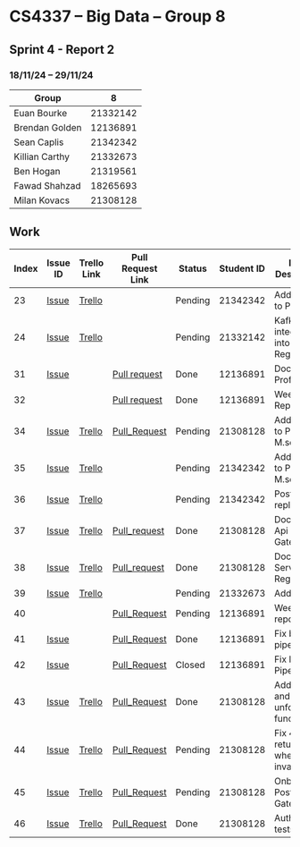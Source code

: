 # CS4337 – Big Data – Group 8

## Sprint 4 - Report 2

### 18/11/24 – 29/11/24

| Group          | 8        |
|----------------|----------|
| Euan Bourke    | 21332142 |
| Brendan Golden | 12136891 |
| Sean Caplis    | 21342342 |
| Killian Carthy | 21332673 |
| Ben Hogan      | 21319561 |
| Fawad Shahzad  | 18265693 |
| Milan Kovacs   | 21308128 |

## Work

| Index | Issue ID          | Trello Link         | Pull Request Link       | Status  | Student ID | Issue Description                       | 
|-------|-------------------|---------------------|-------------------------|---------|------------|-----------------------------------------|
| 23    | [Issue][issue_47] | [Trello][trello_21] |                         | Pending | 21342342   | Add docker to Posts MS                  |
| 24    | [Issue][issue_48] | [Trello][trello_41] |                         | Pending | 21332142   | Kafka integration into Service Registry |
| 31    | [Issue][issue_67] |                     | [Pull request][pr_82]   | Done    | 12136891   | Dockerise Profile                       |
| 32    |                   |                     | [Pull request][pr_83]   | Done    | 12136891   | Week 11 Report                          |
| 34    | [Issue][issue_63] | [Trello][trello_58] | [Pull_Request][pr_90]   | Pending | 21308128   | Adding JWT to Profile M.service         |
| 35    | [Issue][issue_64] | [Trello][trello_59] |                         | Pending | 21342342   | Adding JWT to Posts M.service           |
| 36    | [Issue][issue_74] | [Trello][trello_60] |                         | Pending | 21342342   | Posts DB replication                    |
| 37    | [Issue][issue_80] | [Trello][trello_61] | [Pull_request][pr_77]   | Done    | 21308128   | Dockerise Api Gateway                   |
| 38    | [Issue][issue_79] | [Trello][trello_62] | [Pull_request][pr_77]   | Done    | 21308128   | Dockerise Service Registry              |
| 39    | [Issue][issue_84] | [Trello][trello_51] |                         | Pending | 21332673   | Add kafka                               |
| 40    |                   |                     | [Pull_Request][pr_95]   | Pending | 12136891   | Week 12 report                          |
| 41    | [Issue][issue_88] |                     | [Pull_Request][pr_89]   | Done    | 12136891   | Fix build pipeline                      |
| 42    | [Issue][issue_88] |                     | [Pull_Request][pr_93]   | Closed  | 12136891   | Fix linter Pipeline                     |
| 43    | [Issue][issue_68] | [Trello][trello_65] | [Pull_Request][pr_90]   | Done    | 21308128   | Add follow and unfollow functionality   |
| 44    | [Issue][issue_96] | [Trello][trello_64] | [Pull_Request][pr_94]   | Pending | 21308128   | Fix 401 not returned when invalid JWT   |
| 45    | [Issue][issue_92] | [Trello][trello_63] | [Pull_Request][pr_91]   | Pending | 21308128   | Onboard Posts to API Gateway            |
| 46    | [Issue][issue_97] | [Trello][trello_66] | [Pull_Request][pr_87]   | Done    | 21308128   | Auth Unit tests                         |
[issue_47]: https://github.com/Third-Floor-CSIS/cs4337-Big-Data-Group/issues/47
[issue_48]: https://github.com/Third-Floor-CSIS/cs4337-Big-Data-Group/issues/48
[issue_64]: https://github.com/Third-Floor-CSIS/cs4337-Big-Data-Group/issues/64
[issue_63]: https://github.com/Third-Floor-CSIS/cs4337-Big-Data-Group/issues/63
[issue_65]: https://github.com/Third-Floor-CSIS/cs4337-Big-Data-Group/issues/65
[issue_67]: https://github.com/Third-Floor-CSIS/cs4337-Big-Data-Group/issues/67
[issue_68]: https://github.com/Third-Floor-CSIS/cs4337-Big-Data-Group/issues/68
[issue_73]: https://github.com/Third-Floor-CSIS/cs4337-Big-Data-Group/issues/73
[issue_74]: https://github.com/Third-Floor-CSIS/cs4337-Big-Data-Group/issues/74
[issue_79]: https://github.com/Third-Floor-CSIS/cs4337-Big-Data-Group/issues/79
[issue_80]: https://github.com/Third-Floor-CSIS/cs4337-Big-Data-Group/issues/80
[issue_84]: https://github.com/Third-Floor-CSIS/cs4337-Big-Data-Group/issues/84
[issue_88]: https://github.com/Third-Floor-CSIS/cs4337-Big-Data-Group/issues/88
[issue_92]: https://github.com/Third-Floor-CSIS/cs4337-Big-Data-Group/issues/92
[issue_96]: https://github.com/Third-Floor-CSIS/cs4337-Big-Data-Group/issues/96
[issue_97]: https://github.com/Third-Floor-CSIS/cs4337-Big-Data-Group/issues/97

[trello_21]: https://trello.com/c/jMzngaip/21-add-docker-to-posts-microservice
[trello_41]: https://trello.com/c/Qpza67N3/41-kafka-integration-into-service-registry
[trello_45]: https://trello.com/c/ogG2nF6a/20-add-docker-to-authentication-microservice
[trello_46]: https://trello.com/c/dtWto4Y7/22-db-replication-for-auth
[trello_51]: https://trello.com/c/MDTU3HCb
[trello_58]: https://trello.com/c/wMch0YCg/58-add-jwt-to-profile
[trello_59]: https://trello.com/c/YzFt5mD0/57-add-jwt-to-posts
[trello_60]: https://trello.com/c/jh6KjtWv/48-db-replication-for-posts
[trello_61]: https://trello.com/c/TyKtlc0H/59-docker-gateway
[trello_62]: https://trello.com/c/BKatm38V/60-docker-service-registry
[trello_63]: https://trello.com/c/OsZEQHAY/61-onboard-posts-to-gateway
[trello_64]: https://trello.com/c/vvemtidO/62-fix401-not-returned
[trello_65]: https://trello.com/c/aEI3xvmH/52-add-followers-followees
[trello_66]: https://trello.com/c/AH6h2rFY/63-auth-unit-test

[pr_77]: https://github.com/Third-Floor-CSIS/cs4337-Big-Data-Group/pull/77
[pr_82]: https://github.com/Third-Floor-CSIS/cs4337-Big-Data-Group/pull/82
[pr_83]: https://github.com/Third-Floor-CSIS/cs4337-Big-Data-Group/pull/83
[pr_87]: https://github.com/Third-Floor-CSIS/cs4337-Big-Data-Group/pull/87
[pr_89]: https://github.com/Third-Floor-CSIS/cs4337-Big-Data-Group/pull/89
[pr_90]: https://github.com/Third-Floor-CSIS/cs4337-Big-Data-Group/pull/90
[pr_91]: https://github.com/Third-Floor-CSIS/cs4337-Big-Data-Group/pull/91
[pr_93]: https://github.com/Third-Floor-CSIS/cs4337-Big-Data-Group/pull/93
[pr_94]: https://github.com/Third-Floor-CSIS/cs4337-Big-Data-Group/pull/94
[pr_95]:https://github.com/Third-Floor-CSIS/cs4337-Big-Data-Group/pull/95
